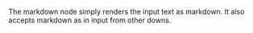 The markdown node simply renders the input text as markdown. It also accepts markdown as in input from other downs.
